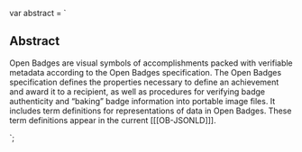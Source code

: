 var abstract = `

## Abstract
Open Badges are visual symbols of accomplishments packed with verifiable metadata according to the Open Badges specification. The Open Badges specification defines the properties necessary to define an achievement and award it to a recipient, as well as procedures for verifying badge authenticity and “baking” badge information into portable image files. It includes term definitions for representations of data in Open Badges. These term definitions appear in the current [[[OB-JSONLD]]].

`;        